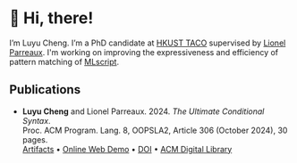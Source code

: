# 👋 Hi, there!

I’m Luyu Cheng. I’m a PhD candidate at [HKUST TACO][hkust-taco] supervised by [Lionel Parreaux][lp]. I'm working on improving the expressiveness and efficiency of pattern matching of [MLscript][mlscript].

[hkust-taco]: https://cse.hkust.edu.hk/~parreaux/
[lp]: https://cse.hkust.edu.hk/~parreaux/author/lionel-parreaux/
[mlscript]: https://github.com/hkust-taco/mlscript

## Publications

- **Luyu Cheng** and Lionel Parreaux. 2024. _The Ultimate Conditional Syntax_.  
  Proc. ACM Program. Lang. 8, OOPSLA2, Article 306 (October 2024), 30 pages.  
  [Artifacts][artifacts] • [Online Web Demo][web-demo] • [DOI][doi] • [ACM Digital Library][acm]

[doi]: https://doi.org/10.1145/3689746
[acm]: https://dl.acm.org/doi/10.1145/3689746
[artifacts]: https://dl.acm.org/do/10.5281/zenodo.13621222/full/
[web-demo]: https://ucs.mlscript.dev

